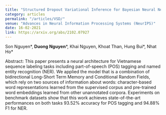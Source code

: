 ```yaml
---
title: "Structured Dropout Variational Inference for Bayesian Neural Networks"
category: articles
permalink: "/articles/VSD/"
venue: "Advances in Neural Information Processing Systems (NeurIPS)"
date: 16-02-2021
link: https://arxiv.org/abs/2102.07927
---
```

[comment]: <> (<a href="https://arxiv.org/abs/2002.07367">Arxiv</a>.)
Son Nguyen\*, <b>Duong Nguyen</b>\*, Khai Nguyen, Khoat Than, Hung Bui\*, Nhat Ho\*

Abstract: This paper presents a neural architecture for Vietnamese sequence labeling tasks including part-of-speech (POS) tagging and named entity recognition (NER). We applied the model that is a combination of bidirectional Long-Short Term Memory and Conditional Random Fields, which rely on two sources of information about words: character-based word representations learned from the supervised corpus and pre-trained word embeddings learned from other unannotated corpora. Experiments on benchmark datasets show that this work achieves state-of-the-art performances on both tasks 93.52% accuracy for POS tagging and 94.88% F1 for NER.
